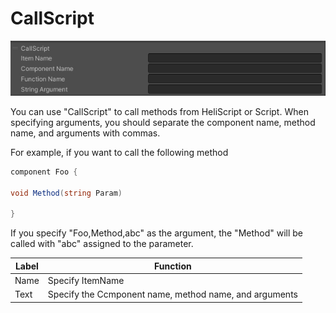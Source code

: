 # CallScript
![CallScript](img/CallScript.jpg)

You can use "CallScript" to call methods from HeliScript or Script. When specifying arguments, you should separate the component name, method name, and arguments with commas.

For example, if you want to call the following method

```csharp
component Foo {

void Method(string Param)

}
```

If you specify "Foo,Method,abc" as the argument, the "Method" will be called with "abc" assigned to the parameter.

| Label |  Function  |
| ----   | ---- |
| Name | Specify ItemName |
| Text | Specify the Ccmponent name, method name, and arguments|
